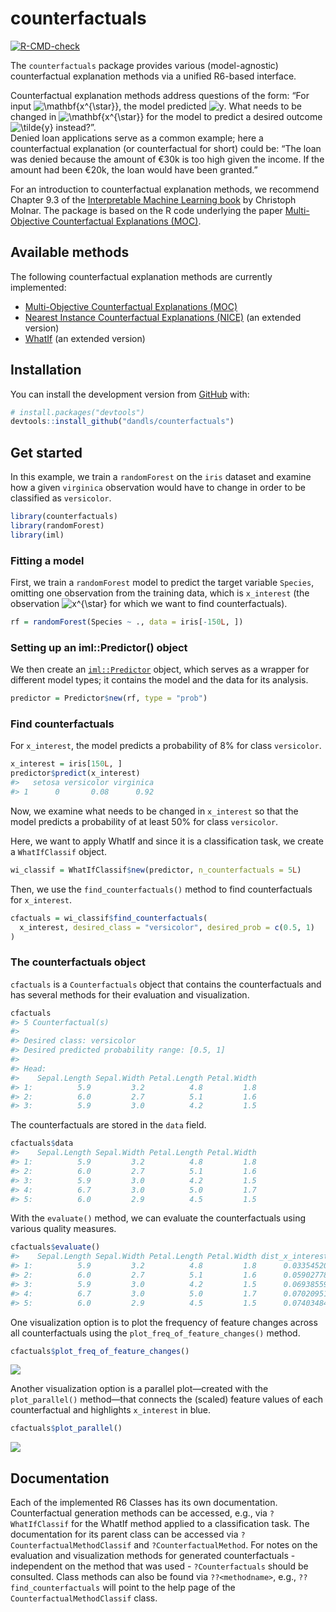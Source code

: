 
<!-- README.md is generated from README.Rmd. Please edit that file -->

# counterfactuals

<!-- badges: start -->

[![R-CMD-check](https://github.com/dandls/counterfactuals/workflows/R-CMD-check/badge.svg)](https://github.com/dandls/counterfactuals/actions)
<!-- badges: end -->

The `counterfactuals` package provides various (model-agnostic)
counterfactual explanation methods via a unified R6-based interface.

Counterfactual explanation methods address questions of the form: “For
input
![\\mathbf{x^{\\star}}](https://latex.codecogs.com/png.image?%5Cdpi%7B110%7D&space;%5Cbg_white&space;%5Cmathbf%7Bx%5E%7B%5Cstar%7D%7D
"\\mathbf{x^{\\star}}"), the model predicted
![y](https://latex.codecogs.com/png.image?%5Cdpi%7B110%7D&space;%5Cbg_white&space;y
"y"). What needs to be changed in
![\\mathbf{x^{\\star}}](https://latex.codecogs.com/png.image?%5Cdpi%7B110%7D&space;%5Cbg_white&space;%5Cmathbf%7Bx%5E%7B%5Cstar%7D%7D
"\\mathbf{x^{\\star}}") for the model to predict a desired outcome
![\\tilde{y}](https://latex.codecogs.com/png.image?%5Cdpi%7B110%7D&space;%5Cbg_white&space;%5Ctilde%7By%7D
"\\tilde{y}") instead?”.  
Denied loan applications serve as a common example; here a
counterfactual explanation (or counterfactual for short) could be: “The
loan was denied because the amount of €30k is too high given the income.
If the amount had been €20k, the loan would have been granted.”

For an introduction to counterfactual explanation methods, we recommend
Chapter 9.3 of the [Interpretable Machine Learning
book](https://christophm.github.io/interpretable-ml-book/) by Christoph
Molnar. The package is based on the R code underlying the paper
[Multi-Objective Counterfactual Explanations
(MOC)](https://link.springer.com/chapter/10.1007/978-3-030-58112-1_31).

## Available methods

The following counterfactual explanation methods are currently
implemented:

  - [Multi-Objective Counterfactual Explanations
    (MOC)](https://link.springer.com/chapter/10.1007/978-3-030-58112-1_31)
  - [Nearest Instance Counterfactual Explanations
    (NICE)](https://arxiv.org/abs/2104.07411) (an extended version)
  - [WhatIf](https://arxiv.org/abs/1907.04135) (an extended version)

## Installation

You can install the development version from
[GitHub](https://github.com/) with:

``` r
# install.packages("devtools")
devtools::install_github("dandls/counterfactuals")
```

## Get started

In this example, we train a `randomForest` on the `iris` dataset and
examine how a given `virginica` observation would have to change in
order to be classified as `versicolor`.

``` r
library(counterfactuals)
library(randomForest)
library(iml)
```

### Fitting a model

First, we train a `randomForest` model to predict the target variable
`Species`, omitting one observation from the training data, which is
`x_interest` (the observation
![x^{\\star}](https://latex.codecogs.com/png.image?%5Cdpi%7B110%7D&space;%5Cbg_white&space;x%5E%7B%5Cstar%7D
"x^{\\star}") for which we want to find counterfactuals).

``` r
rf = randomForest(Species ~ ., data = iris[-150L, ])
```

### Setting up an iml::Predictor() object

We then create an
[`iml::Predictor`](https://giuseppec.github.io/iml/reference/Predictor.html)
object, which serves as a wrapper for different model types; it contains
the model and the data for its analysis.

``` r
predictor = Predictor$new(rf, type = "prob")
```

### Find counterfactuals

For `x_interest`, the model predicts a probability of 8% for class
`versicolor`.

``` r
x_interest = iris[150L, ]
predictor$predict(x_interest)
#>   setosa versicolor virginica
#> 1      0       0.08      0.92
```

Now, we examine what needs to be changed in `x_interest` so that the
model predicts a probability of at least 50% for class `versicolor`.

Here, we want to apply WhatIf and since it is a classification task, we
create a `WhatIfClassif` object.

``` r
wi_classif = WhatIfClassif$new(predictor, n_counterfactuals = 5L)
```

Then, we use the `find_counterfactuals()` method to find counterfactuals
for `x_interest`.

``` r
cfactuals = wi_classif$find_counterfactuals(
  x_interest, desired_class = "versicolor", desired_prob = c(0.5, 1)
)
```

### The counterfactuals object

`cfactuals` is a `Counterfactuals` object that contains the
counterfactuals and has several methods for their evaluation and
visualization.

``` r
cfactuals
#> 5 Counterfactual(s) 
#>  
#> Desired class: versicolor 
#> Desired predicted probability range: [0.5, 1] 
#>  
#> Head: 
#>    Sepal.Length Sepal.Width Petal.Length Petal.Width
#> 1:          5.9         3.2          4.8         1.8
#> 2:          6.0         2.7          5.1         1.6
#> 3:          5.9         3.0          4.2         1.5
```

The counterfactuals are stored in the `data` field.

``` r
cfactuals$data
#>    Sepal.Length Sepal.Width Petal.Length Petal.Width
#> 1:          5.9         3.2          4.8         1.8
#> 2:          6.0         2.7          5.1         1.6
#> 3:          5.9         3.0          4.2         1.5
#> 4:          6.7         3.0          5.0         1.7
#> 5:          6.0         2.9          4.5         1.5
```

With the `evaluate()` method, we can evaluate the counterfactuals using
various quality measures.

``` r
cfactuals$evaluate()
#>    Sepal.Length Sepal.Width Petal.Length Petal.Width dist_x_interest no_changed dist_train dist_target minimality
#> 1:          5.9         3.2          4.8         1.8      0.03354520          2          0           0          0
#> 2:          6.0         2.7          5.1         1.6      0.05902778          3          0           0          2
#> 3:          5.9         3.0          4.2         1.5      0.06938559          2          0           0          0
#> 4:          6.7         3.0          5.0         1.7      0.07020951          3          0           0          1
#> 5:          6.0         2.9          4.5         1.5      0.07403484          4          0           0          2
```

One visualization option is to plot the frequency of feature changes
across all counterfactuals using the `plot_freq_of_feature_changes()`
method.

``` r
cfactuals$plot_freq_of_feature_changes()
```

![](man/figures/README-unnamed-chunk-10-1.png)<!-- -->

Another visualization option is a parallel plot—created with the
`plot_parallel()` method—that connects the (scaled) feature values of
each counterfactual and highlights `x_interest` in blue.

``` r
cfactuals$plot_parallel()
```

![](man/figures/README-unnamed-chunk-11-1.png)<!-- -->

## Documentation 

Each of the implemented R6 Classes has its own documentation. 
Counterfactual generation methods can be accessed, e.g., via `?WhatIfClassif` for the WhatIf method applied to a classification task. 
The documentation for its parent class can be accessed via `?CounterfactualMethodClassif` and `?CounterfactualMethod`.
For notes on the evaluation and visualization methods for generated counterfactuals - independent on the method that was used - `?Counterfactuals` should be consulted. 
Class methods can also be found via `??<methodname>`, e.g., `??find_counterfactuals` will point to the help page of the `CounterfactualMethodClassif` class.

